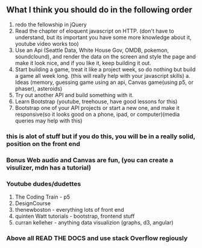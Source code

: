 ## What I think you should do in the following order

1.  redo the fellowship in jQuery
2.  Read the chapter of eloquent javascript on HTTP. (don't have to understand, but its important you have some more knowledge about it, youtube video works too)
3.  Use an Api (Seattle Data, White House Gov, OMDB, pokemon, soundclound),
and render the data on the screen and style the page and make it look nice, 
and if you like it, keep building it out.
4. Start building a game, treat it like a project week, so do nothing but build a game 
all week long. (this will really help with your javascript skills)
a. Ideas (memory, guessing game using an api, Canvas game(using p5, or phaser), asteroids)
5. Try out another API and build something with it.
6. Learn Bootstrap (youtube, treehouse, have good lessons for this)
7. Bootstrap one of your API projects or start a new one, and make it responsive(so it looks good on a phone, ipad, or computer)(media queries may help with this)


### this is alot of stuff but if you do this, you will be in a really solid, position on the front end


### Bonus Web audio and Canvas are fun, (you can create a visulizer, mdn has a tutorial)

### Youtube dudes/dudettes
1. The Coding Train - p5
2. DesignCourse
3. thenewboston - everything lots of front end
4. quinten Watt tutorials - bootstrap, frontend stuff
5. curran kelleher - anything data visualizion (graphs, d3, angular)



### Above all READ THE DOCS and use stack Overflow regiously





